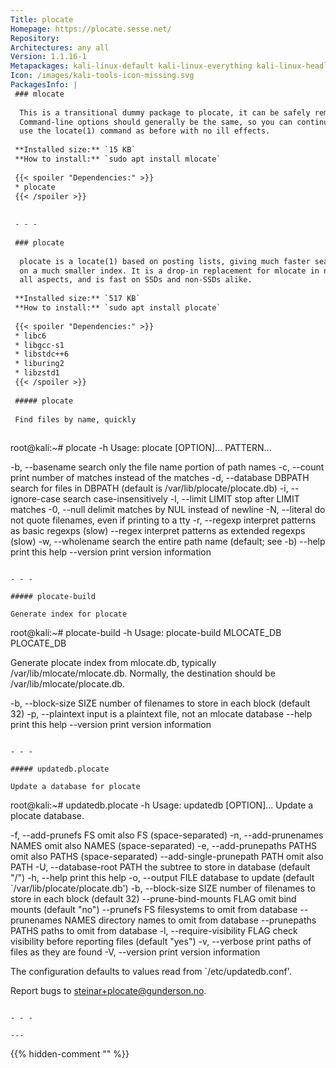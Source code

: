 ```yaml
---
Title: plocate
Homepage: https://plocate.sesse.net/
Repository: 
Architectures: any all
Version: 1.1.16-1
Metapackages: kali-linux-default kali-linux-everything kali-linux-headless kali-linux-large 
Icon: /images/kali-tools-icon-missing.svg
PackagesInfo: |
 ### mlocate
 
  This is a transitional dummy package to plocate, it can be safely removed.
  Command-line options should generally be the same, so you can continue to
  use the locate(1) command as before with no ill effects.
 
 **Installed size:** `15 KB`  
 **How to install:** `sudo apt install mlocate`  
 
 {{< spoiler "Dependencies:" >}}
 * plocate
 {{< /spoiler >}}
 
 
 - - -
 
 ### plocate
 
  plocate is a locate(1) based on posting lists, giving much faster searches
  on a much smaller index. It is a drop-in replacement for mlocate in nearly
  all aspects, and is fast on SSDs and non-SSDs alike.
 
 **Installed size:** `517 KB`  
 **How to install:** `sudo apt install plocate`  
 
 {{< spoiler "Dependencies:" >}}
 * libc6 
 * libgcc-s1 
 * libstdc++6 
 * liburing2 
 * libzstd1 
 {{< /spoiler >}}
 
 ##### plocate
 
 Find files by name, quickly
 
 ```
 root@kali:~# plocate -h
 Usage: plocate [OPTION]... PATTERN...
 
   -b, --basename         search only the file name portion of path names
   -c, --count            print number of matches instead of the matches
   -d, --database DBPATH  search for files in DBPATH
                          (default is /var/lib/plocate/plocate.db)
   -i, --ignore-case      search case-insensitively
   -l, --limit LIMIT      stop after LIMIT matches
   -0, --null             delimit matches by NUL instead of newline
   -N, --literal          do not quote filenames, even if printing to a tty
   -r, --regexp           interpret patterns as basic regexps (slow)
       --regex            interpret patterns as extended regexps (slow)
   -w, --wholename        search the entire path name (default; see -b)
       --help             print this help
       --version          print version information
 ```
 
 - - -
 
 ##### plocate-build
 
 Generate index for plocate
 
 ```
 root@kali:~# plocate-build -h
 Usage: plocate-build MLOCATE_DB PLOCATE_DB
 
 Generate plocate index from mlocate.db, typically /var/lib/mlocate/mlocate.db.
 Normally, the destination should be /var/lib/mlocate/plocate.db.
 
   -b, --block-size SIZE  number of filenames to store in each block (default 32)
   -p, --plaintext        input is a plaintext file, not an mlocate database
       --help             print this help
       --version          print version information
 ```
 
 - - -
 
 ##### updatedb.plocate
 
 Update a database for plocate
 
 ```
 root@kali:~# updatedb.plocate -h
 Usage: updatedb [OPTION]...
 Update a plocate database.
 
   -f, --add-prunefs FS           omit also FS (space-separated)
   -n, --add-prunenames NAMES     omit also NAMES (space-separated)
   -e, --add-prunepaths PATHS     omit also PATHS (space-separated)
       --add-single-prunepath PATH  omit also PATH
   -U, --database-root PATH       the subtree to store in database (default "/")
   -h, --help                     print this help
   -o, --output FILE              database to update (default
                                  `/var/lib/plocate/plocate.db')
   -b, --block-size SIZE          number of filenames to store
                                  in each block (default 32)
       --prune-bind-mounts FLAG   omit bind mounts (default "no")
       --prunefs FS               filesystems to omit from database
       --prunenames NAMES         directory names to omit from database
       --prunepaths PATHS         paths to omit from database
   -l, --require-visibility FLAG  check visibility before reporting files
                                  (default "yes")
   -v, --verbose                  print paths of files as they are found
   -V, --version                  print version information
 
 The configuration defaults to values read from
 `/etc/updatedb.conf'.
 
 Report bugs to steinar+plocate@gunderson.no.
 ```
 
 - - -
 
---
```

{{% hidden-comment "<!--Do not edit anything above this line-->" %}}
